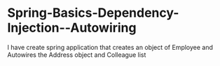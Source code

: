 # Spring-Basics-Dependency-Injection--Autowiring
I have create spring application that creates an object of Employee and Autowires the Address object and Colleague list
